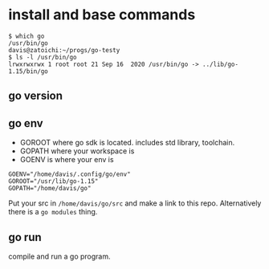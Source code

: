 # install and base commands

```
$ which go
/usr/bin/go
davis@zatoichi:~/progs/go-testy 
$ ls -l /usr/bin/go
lrwxrwxrwx 1 root root 21 Sep 16  2020 /usr/bin/go -> ../lib/go-1.15/bin/go
```


## go version

## go env

* GOROOT where go sdk is located.  includes std library, toolchain. 
* GOPATH where your workspace is
* GOENV is where your env is

```
GOENV="/home/davis/.config/go/env"
GOROOT="/usr/lib/go-1.15"
GOPATH="/home/davis/go"
```

Put your src in `/home/davis/go/src` and make a link to this repo.  Alternatively there is a `go modules` thing.

## go run

compile and run a go program.
